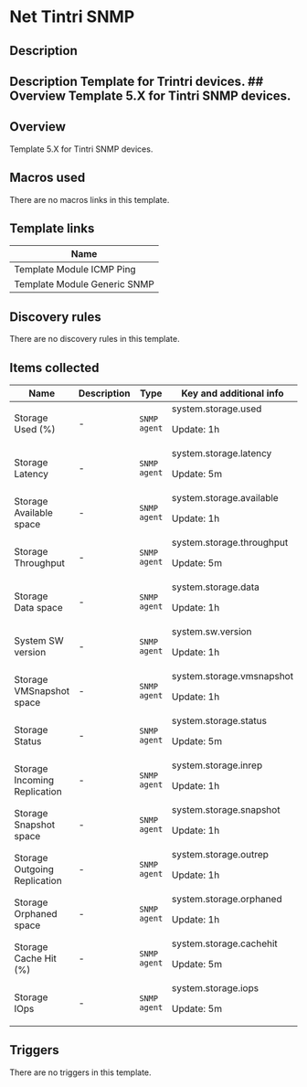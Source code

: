 # Net Tintri SNMP

## Description

## Description Template for Trintri devices. ## Overview Template 5.X for Tintri SNMP devices. 

## Overview

Template 5.X for Tintri SNMP devices.



## Macros used

There are no macros links in this template.

## Template links

|Name|
|----|
|Template Module ICMP Ping|
|Template Module Generic SNMP|
## Discovery rules

There are no discovery rules in this template.

## Items collected

|Name|Description|Type|Key and additional info|
|----|-----------|----|----|
|Storage Used (%)|<p>-</p>|`SNMP agent`|system.storage.used<p>Update: 1h</p>|
|Storage Latency|<p>-</p>|`SNMP agent`|system.storage.latency<p>Update: 5m</p>|
|Storage Available space|<p>-</p>|`SNMP agent`|system.storage.available<p>Update: 1h</p>|
|Storage Throughput|<p>-</p>|`SNMP agent`|system.storage.throughput<p>Update: 5m</p>|
|Storage Data space|<p>-</p>|`SNMP agent`|system.storage.data<p>Update: 1h</p>|
|System SW version|<p>-</p>|`SNMP agent`|system.sw.version<p>Update: 1h</p>|
|Storage VMSnapshot space|<p>-</p>|`SNMP agent`|system.storage.vmsnapshot<p>Update: 1h</p>|
|Storage Status|<p>-</p>|`SNMP agent`|system.storage.status<p>Update: 5m</p>|
|Storage Incoming Replication|<p>-</p>|`SNMP agent`|system.storage.inrep<p>Update: 1h</p>|
|Storage Snapshot space|<p>-</p>|`SNMP agent`|system.storage.snapshot<p>Update: 1h</p>|
|Storage Outgoing Replication|<p>-</p>|`SNMP agent`|system.storage.outrep<p>Update: 1h</p>|
|Storage Orphaned space|<p>-</p>|`SNMP agent`|system.storage.orphaned<p>Update: 1h</p>|
|Storage Cache Hit (%)|<p>-</p>|`SNMP agent`|system.storage.cachehit<p>Update: 5m</p>|
|Storage IOps|<p>-</p>|`SNMP agent`|system.storage.iops<p>Update: 5m</p>|
## Triggers

There are no triggers in this template.

